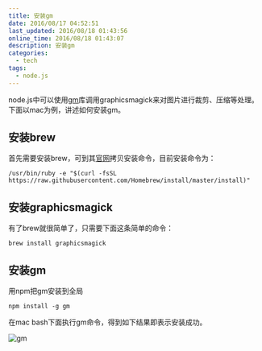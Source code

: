 ```yaml
---
title: 安装gm
date: 2016/08/17 04:52:51
last_updated: 2016/08/18 01:43:56
online_time: 2016/08/18 01:43:07
description: 安装gm
categories:
  - tech
tags:
  - node.js
---
```


node.js中可以使用[gm](http://aheckmann.github.io/gm/)库调用graphicsmagick来对图片进行裁剪、压缩等处理。
下面以mac为例，讲述如何安装gm。
## 安装brew
首先需要安装brew，可到其[官网](http://brew.sh/)拷贝安装命令，目前安装命令为：
```
/usr/bin/ruby -e "$(curl -fsSL https://raw.githubusercontent.com/Homebrew/install/master/install)"
```

## 安装graphicsmagick
有了brew就很简单了，只需要下面这条简单的命令：
```
brew install graphicsmagick
```

## 安装gm
用npm把gm安装到全局
```
npm install -g gm
```
在mac bash下面执行gm命令，得到如下结果即表示安装成功。

![gm](https://yrw-blog.oss-cn-shenzhen.aliyuncs.com/article-img/20160818/2d4e364c-9327-478b-a3f5-da6ba259126a--68-1.png)



